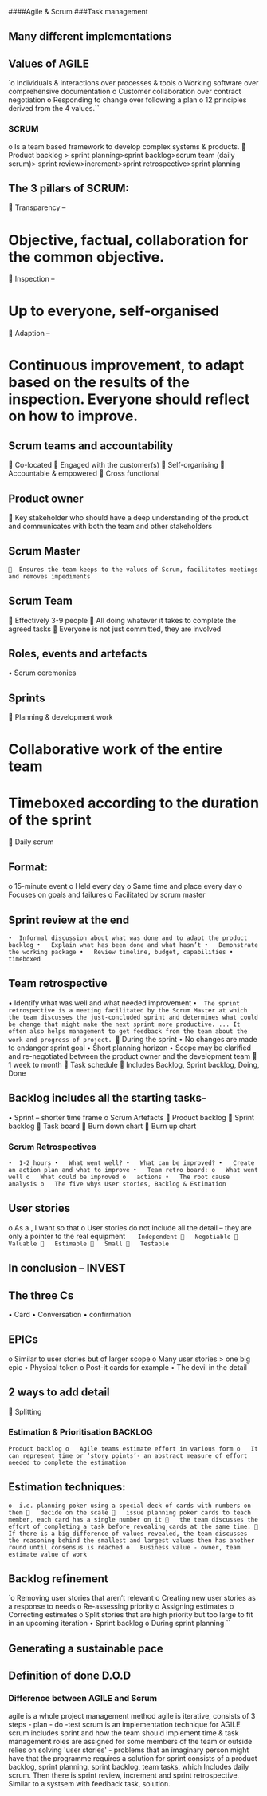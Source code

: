 ####Agile & Scrum
###Task management

## Many different implementations
##	Values of AGILE
`o	Individuals & interactions over processes & tools
o	Working software over comprehensive documentation
o	Customer collaboration over contract negotiation
o	Responding to change over following a plan
o	12 principles derived from the 4 values.``
###	SCRUM
o	Is a team based framework to develop complex systems & products.
	Product backlog > sprint planning>sprint backlog>scrum team (daily scrum)> sprint review>increment>sprint retrospective>sprint planning
##	The 3 pillars of SCRUM:
	Transparency –
#	Objective, factual, collaboration for the common objective.
	Inspection –
#	Up to everyone, self-organised
	Adaption –
#	Continuous improvement, to adapt based on the results of the inspection. Everyone should reflect on how to improve.
##	Scrum teams and accountability
	Co-located
	Engaged with the customer(s)
	Self-organising
	Accountable & empowered
	Cross functional
##	Product owner
	Key stakeholder who should have a deep understanding of the product and communicates with both the team and other stakeholders
##	Scrum Master
`	Ensures the team keeps to the values of Scrum, facilitates meetings and removes impediments`
##	Scrum Team
	Effectively 3-9 people
	All doing whatever it takes to complete the agreed tasks
	Everyone is not just committed, they are involved
##	Roles, events and artefacts
•	Scrum ceremonies
##	Sprints
	Planning & development work
#	Collaborative work of the entire team
#	Timeboxed according to the duration of the sprint
	Daily scrum
##	Format:
o	15-minute event
o	Held every day
o	Same time and place every day
o	Focuses on goals and failures
o	Facilitated by scrum master
##	Sprint review at the end
`•	Informal discussion about what was done and to adapt the product backlog
•	Explain what has been done and what hasn’t
•	Demonstrate the working package
•	Review timeline, budget, capabilities
•	timeboxed`
##	Team retrospective
•	Identify what was well and what needed improvement
`•	The sprint retrospective is a meeting facilitated by the Scrum Master at which the team discusses the just-concluded sprint and determines what could be change that might make the next sprint more productive. ... It often also helps management to get feedback from the team about the work and progress of project.
`	During the sprint
•	No changes are made to endanger sprint goal
•	Short planning horizon
•	Scope may be clarified and re-negotiated between the product owner and the development team
	1 week to month
	Task schedule
	Includes Backlog, Sprint backlog, Doing, Done
## Backlog includes all the starting tasks-
•	Sprint – shorter time frame
o	Scrum Artefacts
	Product backlog
	Sprint backlog
	Task board
	Burn down chart
	Burn up chart
### Scrum Retrospectives

`•	1-2 hours
•	What went well?
•	What can be improved?
•	Create an action plan and what to improve
•	Team retro board:
o	What went well
o	What could be improved
o	actions
•	The root cause analysis
o	The five whys
User stories, Backlog & Estimation`

##	User stories
o	As a <type of user>, I want <goal> so that <reason>
o	User stories do not include all the detail – they are only a pointer to the real equipment
`	Independent
	Negotiable
	Valuable
	Estimable
	Small
	Testable`
##	In conclusion – INVEST
##	The three Cs
•	Card
•	Conversation
•	confirmation
##	EPICs
o	Similar to user stories but of larger scope
o	Many user stories > one big epic
•	Physical token
o	Post-it cards for example
•	The devil in the detail
##	2 ways to add detail
	Splitting
### Estimation & Prioritisation BACKLOG
 `Product backlog
o	Agile teams estimate effort in various form
o	It can represent time or ‘story points’- an abstract measure of effort needed to complete the estimation`
##	Estimation techniques:
`o	i.e. planning poker using a special deck of cards with numbers on them
	decide on the scale
	issue planning poker cards to teach member, each card has a single number on it
	the team discusses the effort of completing a task before revealing cards at the same time.
	If there is a big difference of values revealed, the team discusses the reasoning behind the smallest and largest values then has another round until consensus is reached
o	Business value - owner, team estimate value of work`
##	Backlog refinement
`o	Removing user stories that aren’t relevant
o	Creating new user stories as a response to needs
o	Re-assessing priority
o	Assigning estimates
o	Correcting estimates
o	Split stories that are high priority but too large to fit in an upcoming iteration
•	Sprint backlog
o	During sprint planning ``
##	Generating a sustainable pace
##	Definition of done D.O.D
### Difference between AGILE and Scrum
agile is a whole project management method
agile is iterative, consists of 3 steps - plan - do -test
scrum is an implementation technique for AGILE
scrum includes sprint and how the team should implement time & task management
roles are assigned for some members of the team or outside
relies on solving 'user stories' - problems that an imaginary person might have that the programme requires a solution for
sprint consists of a  product backlog, sprint planning, sprint backlog, team tasks, which Includes
daily scrum. Then there is sprint review, increment and sprint retrospective.
Similar to a systsem with feedback task, solution.
